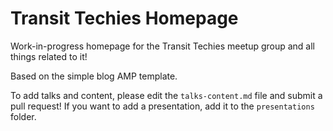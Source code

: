 # Transit Techies Homepage

Work-in-progress homepage for the Transit Techies meetup group and all things related to it!

Based on the simple blog AMP template.

To add talks and content, please edit the `talks-content.md` file and submit a pull request! If you want to add a presentation, add it to the `presentations` folder.